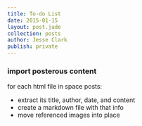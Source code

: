 ```yaml
---
title: To-do List
date: 2015-01-15
layout: post.jade
collection: posts
author: Jesse Clark
publish: private
---
```


### import posterous content

for each html file in space posts:
- extract its title, author, date, and content
- create a markdown file with that info
- move referenced images into place
